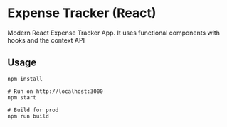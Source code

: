 # Expense Tracker (React)

Modern React Expense Tracker App. It uses functional components with hooks and the context API

## Usage

```
npm install

# Run on http://localhost:3000
npm start

# Build for prod
npm run build
```

